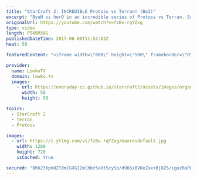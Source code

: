 ```yaml
---
title: "StarCraft 2: INCREDIBLE Protoss vs Terran! (Bo3)"
excerpt: "ByuN vs herO in an incredible series of Protoss vs Terran. Subscribe for more videos: http://lowko.tv/youtube More Starcraft 2 casts: https://goo.gl/NG8qAV  In this video I cast a best of three series between two of the world's very best for their respective races. Both players play their standard style."
originalUrl: https://youtube.com/watch?v=fzBv-rqYZxg
type: video
length: PT45M38S
publishedDateTime: 2017-06-06T11:52:03Z
heat: 50

featuredContent: "<iframe width=\"800\" height=\"500\" frameborder=\"0\" src=\"https://www.youtube.com/embed/fzBv-rqYZxg\" allow=\"accelerometer; autoplay; encrypted-media; gyroscope; picture-in-picture\" allowfullscreen></iframe>"

provider:
  name: LowkoTV
  domain: lowko.tv
  images:
    - url: https://everyday-cc.github.io/starcraft2/assets/images/organizations/lowko.tv-50x50.jpg
      width: 50
      height: 50

topics:
  - StarCraft 2
  - Terran
  - Protoss

images:
  - url: https://i.ytimg.com/vi/fzBv-rqYZxg/maxresdefault.jpg
    width: 1280
    height: 720
    isCached: true

secured: "Bh623Xpm8ZTdmCGXGIZmlhbr5a8t5cySp/d96SxBVKeZxx+Bj8Z5/iguzRaPWPEnfix8H1y2KGDu5th5/aMkmIdm+dCPqy8XMeVv+KRaf2iZ7eEMFYqQrRRWN3jSVNigVcutOnREgKm1Rpx5lgLsozURs+jG5ZEtGpRd2yD1b9ZZ2a4l4HuCNiEsc/IrmdRFEOEBW52W+4feXWMUFOxQXjF+P2esFimP2EQ2EKMGzKltL7HUzH38l4HqRzRRY7LgUdAc35a7tbvhq0xqo+DheripN0wc+tKRVpiOr9PUd5SRjIUMi6qGBlbr5rWZ2Bd6ncLpHy8gHYQNvlbtP1lDhYSrSo7z/JC/CqX/pHc35GbGM6zvrbFXMkrq0PEucoSPuqy+YNqD8qk+dSJZW+8BKqWrw4ephc6E9Tzl7HvGfODnjSlVnHTEk1iQqTsoLLYU;Rf3bUt5KSvJW3xcFSe2n+A=="
---
```


